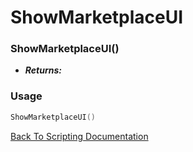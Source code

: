 # ShowMarketplaceUI

### ShowMarketplaceUI()
- ***Returns:*** 

### Usage

```Lua
ShowMarketplaceUI()
```


[Back To Scripting Documentation](../README.md)
